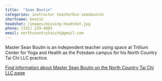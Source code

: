 ```yaml
---
title:  "Sean Boutin"
categories: instructor teacherbio seanboutin
shortname: boutin
headshot: /images/missing-headshot.jpg
phone: (315) 229-4003
email: northcountrytaichi@gmail.com
---
```

<p>Master Sean Boutin is an independent teacher using space at Trillium Center
for Yoga and Health as the Potsdam campus for his North Country Tai Chi LLC
practice.</p>
<p><a href="http://www.trilliumyogacenter.com/nctaichi.html">Find information
about Master Sean Boutin on the North Country Tai Chi LLC page</a></p>
